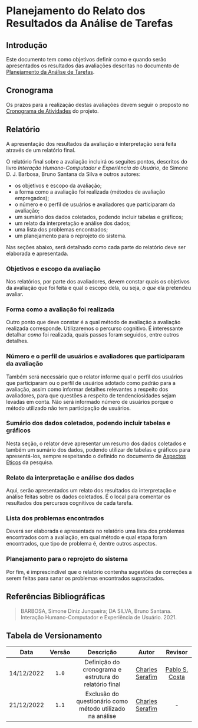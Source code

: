 # Planejamento do Relato dos Resultados da Análise de Tarefas

## Introdução

Este documento tem como objetivos definir como e quando serão apresentados os resultados das avaliações descritas no documento de [Planejamento da Análise de Tarefas](https://interacao-humano-computador.github.io/2022.2-PrefeituraDeSorocaba/#/pages/projeto/etapa4/planejamento_analise_de_tarefas).

## Cronograma

Os prazos para a realização destas avaliações devem seguir o proposto no [Cronograma de Atividades](https://interacao-humano-computador.github.io/2022.2-PrefeituraDeSorocaba/#/pages/projeto/etapa1/cronograma) do projeto.

## Relatório

A apresentação dos resultados da avaliação e interpretação será feita através de um relatório final.

O relatório final sobre a avaliação incluirá os seguites pontos, descritos do livro *Interação Humano-Computador e Experiência do Usuário*, de Simone D. J. Barbosa, Bruno Santana da Silva e outros autores:

- os objetivos e escopo da avaliação;
- a forma como a avaliação foi realizada (métodos de avaliação empregados);
- o número e o perfil de usuários e avaliadores que participaram da avaliação;
- um sumário dos dados coletados, podendo incluir tabelas e gráficos;
- um relato da interpretação e análise dos dados;
- uma lista dos problemas encontrados;
- um planejamento para o reprojeto do sistema.

Nas seções abaixo, será detalhado como cada parte do relatório deve ser elaborada e apresentada.

### Objetivos e escopo da avaliação

Nos relatórios, por parte dos avaliadores, devem constar quais os objetivos da avaliação que foi feita e qual o escopo dela, ou seja, *o que* ela pretendeu avaliar.

### Forma como a avaliação foi realizada

Outro ponto que deve constar é a qual método de avaliação a avaliação realizada corresponde. Utilizaremos o percurso cognitivo. É interessante detalhar *como* foi realizada, quais passos foram seguidos, entre outros detalhes.

### Número e o perfil de usuários e avaliadores que participaram da avaliação

Também será necessário que o relator informe qual o perfil dos usuários que participaram ou o perfil de usuários adotado como padrão para a avaliação, assim como informar detalhes relevantes a respeito dos avaliadores, para que questões a respeito de tendenciosidades sejam levadas em conta. Não será informado número de usuários porque o método utilizado não tem participação de usuários.

### Sumário dos dados coletados, podendo incluir tabelas e gráficos

Nesta seção, o relator deve apresentar um resumo dos dados coletados e também um sumário dos dados, podendo utilizar de tabelas e gráficos para apresentá-los, sempre respeitando o definido no documento de [Aspectos Éticos](https://interacao-humano-computador.github.io/2022.2-PrefeituraDeSorocaba/#/pages/projeto/etapa2/aspectos_eticos) da pesquisa.

### Relato da interpretação e análise dos dados

Aqui, serão apresentados um relato dos resultados da interpretação e análise feitas sobre os dados coletados. É o local para comentar os resultados dos percursos cognitivos de cada tarefa.

### Lista dos problemas encontrados

Deverá ser elaborada e apresentada no relatório uma lista dos problemas encontrados com a avaliação, em qual método e qual etapa foram encontrados, que tipo de problema é, dentre outros aspectos.

### Planejamento para o reprojeto do sistema

Por fim, é imprescindível que o relatório contenha sugestões de correções a serem feitas para sanar os problemas encontrados supracitados.

## Referências Bibliográficas

> BARBOSA, Simone Diniz Junqueira; DA SILVA, Bruno Santana. Interação Humano-Computador e Experiência de Usuário. 2021.

## Tabela de Versionamento

| Data | Versão | Descrição | Autor | Revisor |
| :--: | :----: | :-------: | :---: | :-----: |
| 14/12/2022 | `1.0` | Definição do cronograma e estrutura do relatório final | [Charles Serafim](https://github.com/charles-serafim) | [Pablo S. Costa](https://github.com/pabloheika) |
| 21/12/2022 | `1.1` | Exclusão do questionário como método utilizado na análise | [Charles Serafim](https://github.com/charles-serafim) | - |




